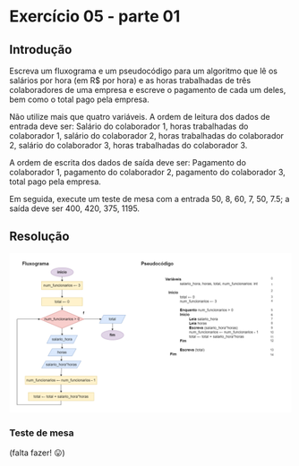 # Exercício 05 - parte 01
  
## Introdução  
Escreva um fluxograma e um pseudocódigo para um algoritmo que lê os salários por
hora (em R$ por hora) e as horas trabalhadas de três colaboradores de uma empresa
e escreve o pagamento de cada um deles, bem como o total pago pela empresa.

Não utilize mais que quatro variáveis. A ordem de leitura dos dados de entrada deve ser:
Salário do colaborador 1, horas trabalhadas do colaborador 1, salário do
colaborador 2, horas trabalhadas do colaborador 2, salário do colaborador 3,
horas trabalhadas do colaborador 3.

A ordem de escrita dos dados de saída deve ser:
Pagamento do colaborador 1, pagamento do colaborador 2, pagamento do colaborador 3, total pago pela empresa.

Em seguida, execute um teste de mesa com a entrada 50, 8, 60, 7, 50, 7.5; a saída
deve ser 400, 420, 375, 1195.

## Resolução


<div align="center">

![](../../imagens/ex-05.png)

</div>

### Teste de mesa

(falta fazer! 😛)

